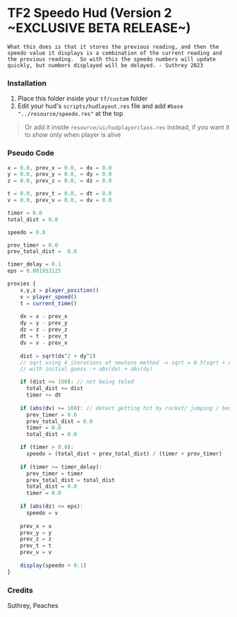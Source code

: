 # TF2 Speedo Hud (Version 2 ~EXCLUSIVE BETA RELEASE~)

`What this does is that it stores the previous reading, and then the speedo value it displays is a combination of the current reading and the previous reading. 
So with this the speedo numbers will update quickly, but numbers displayed will be delayed. - Suthrey 2023`

### Installation
1. Place this folder inside your `tf/custom` folder
2. Edit your hud's `scripts/hudlayout.res` file and add `#base "../resource/speedo.res"` at the top
> Or add it inside `resource/ui/hudplayerclass.res` instead, if you want it to show only when player is alive

### Pseudo Code
```js
x = 0.0, prev_x = 0.0, = dx = 0.0
y = 0.0, prev_y = 0.0, = dy = 0.0
z = 0.0, prev_z = 0.0, = dz = 0.0

t = 0.0, prev_t = 0.0, = dt = 0.0
v = 0.0, prev_v = 0.0, = dv = 0.0

timer = 0.0
total_dist = 0.0

speedo = 0.0

prev_timer = 0.0
prev_total_dist =  0.0

timer_delay = 0.1
eps = 0.001953125

proxies {
	x,y,z = player_position()
	v = player_speed()
	t = current_time()
	
	dx = x - prev_x
	dy = y - prev_y
	dz = z - prev_z
	dt = t - prev_t
	dv = v - prev_v
	
	dist = sqrt(dx^2 + dy^2)
	// sqrt using 4 iterations of newtons method -> sqrt = 0.5(sqrt + number/sqrt)
	// with initial guess -> abs(dx) + abs(dy)

	if (dist <= 100): // not being teled
	  total_dist += dist
	  timer += dt
	
	if (abs(dv) >= 100): // detect getting hit by rocket/ jumping / bonking something
	  prev_timer = 0.0
	  prev_total_dist = 0.0
	  timer = 0.0
	  total_dist = 0.0  

	if (timer > 0.0):
	  speedo = (total_dist + prev_total_dist) / (timer + prev_timer) 
	
	if (timer >= timer_delay):
	  prev_timer = timer
	  prev_total_dist = total_dist
	  total_dist = 0.0
	  timer = 0.0
	
	if (abs(dz) <= eps):
	  speedo = v
	
	prev_x = x
	prev_y = y
	prev_z = z
	prev_t = t
	prev_v = v
	
	display(speedo + 0.1)
}
```

### Credits
Suthrey, Peaches
